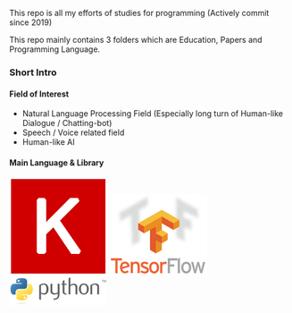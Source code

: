 This repo is all my efforts of studies for programming
(Actively commit since 2019)

This repo mainly contains 3 folders which are Education, Papers and Programming Language.

### Short Intro  
#### Field of Interest  
- Natural Language Processing Field (Especially long turn of Human-like Dialogue / Chatting-bot)  
- Speech / Voice related field  
- Human-like AI  
#### Main Language & Library 
![Keras](./image/Keras_logo.png) ![Tensorflow](./image/TensorFlowLogo.png) ![Python](./image/Python_logo_and_wordmark.png)
